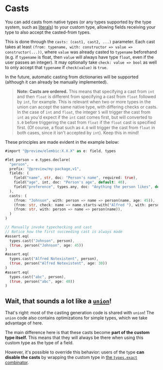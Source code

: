 # Casts

You can add casts from native types (or any types supported by the type system, such as [literals](../type-system/special-types.md#typesliteral-accepting-only-a-single-value-of-a-type)) to your custom type, allowing fields receiving your type to also accept the casted-from types.

This is done through the `casts: (cast1, cast2, ...)` parameter. Each cast takes at least `(from: typename, with: constructor => value => constructor(...))`, where `value` was already casted to `typename` beforehand (e.g. if `typename` is float, then `value` will always have type `float`, even if the user passes an integer). It may optionally take `check: value => bool` as well to only accept that `typename` if `check(value)` is `true`.

In the future, automatic casting from dictionaries will be supported (although it can already be manually implemented).

> **Note: Casts are ordered.** This means that specifying a cast from `int` and then `float` is different from specifying a cast from `float` followed by `int`, for example. This is relevant when two or more types in the union can accept the same native type, with differing checks or casts. In the case of `int` and `float`, the integer `5` will trigger the cast from `int` as you'd expect if the `int` cast comes first, but will converted to `5.0` before triggering the cast from `float` if the `float` cast is specified first. (Of course, a float such as `4.0` will trigger the cast from `float` in both cases, since it isn't accepted by `int`). Keep this in mind!

These principles are made evident in the example below:

```rs
#import "@preview/elembic:X.X.X" as e: field, types

#let person = e.types.declare(
  "person",
  prefix: "@preview/my-package,v1",
  fields: (
    field("name", str, doc: "Person's name", required: true),
    field("age", int, doc: "Person's age", default: 40),
    field("preference", types.any, doc: "Anything the person likes", default: none)
  ),
  casts: (
    (from: "Johnson", with: person => name => person(name, age: 45)),
    (from: str, check: name => name.starts-with("Alfred "), with: person => name => person(name, age: 30)),
    (from: str, with: person => name => person(name)),
  )
)

// Manually invoke typechecking and cast
// Notice how the first succeeding cast is always made
#assert.eq(
  types.cast("Johnson", person),
  (true, person("Johnson", age: 45))
)
#assert.eq(
  types.cast("Alfred Notexistent", person),
  (true, person("Alfred Notexistent", age: 30))
)
#assert.eq(
  types.cast("abc", person),
  (true, person("abc", age: 40))
)
```

## Wait, that sounds a lot like a [`union`](../type-system/type-combinators.md#typesunion-either-of-multiple-types)!

That's right: most of the casting generation code is shared with `union`! The `union` code also contains optimizations for simple types, which we take advantage of here.

The main difference here is that these casts become **part of the custom type itself.** This means that they will always be there when using this custom type as the type of a field.

However, it's possible to override this behavior: users of the type **can disable the casts** by wrapping the custom type in [the `types.exact` combinator](../type-system/type-combinators.md#typesexact-disable-casting-for-a-type).
